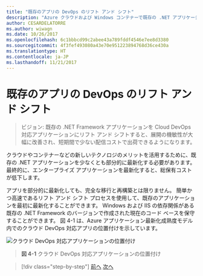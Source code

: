 ```yaml
---
title: "既存のアプリの DevOps のリフト アンド シフト"
description: "Azure クラウドおよび Windows コンテナーで既存の .NET アプリケーションを最新化する"
author: CESARDELATORRE
ms.author: wiwagn
ms.date: 10/26/2017
ms.openlocfilehash: 6c1bbbcd99c2abee43a789fddf4546e7ee8d3380
ms.sourcegitcommit: 4f3fef493080a43e70e951223894768d36ce430a
ms.translationtype: HT
ms.contentlocale: ja-JP
ms.lasthandoff: 11/21/2017
---
```

# <a name="lift-and-shift-existing-apps-devops"></a>既存のアプリの DevOps のリフト アンド シフト
> ビジョン: 既存の .NET Framework アプリケーションを Cloud DevOps 対応アプリケーションにリフト アンド シフトすると、展開の機敏性が大幅に改善され、短期間で少ない配信コストで出荷できるようになります。

クラウドやコンテナーなどの新しいテクノロジのメリットを活用するために、既存の .NET アプリケーションを少なくとも部分的に最新化する必要があります。 最終的に、エンタープライズ アプリケーションを最新化すると、総保有コストが低下します。

アプリを部分的に最新化しても、完全な移行と再構築とは限りません。 簡単かつ高速であるリフト アンド シフト プロセスを使用して、既存のアプリケーションを最初に最新化することができます。 Windows および IIS の依存関係がある既存の .NET Framework のバージョンで作成された現在のコード ベースを保守することができます。 図 4-1 は、Azure アプリケーション最新化成熟度モデル内でのクラウド DevOps 対応アプリの位置付けを示しています。

![クラウド DevOps 対応アプリケーションの位置付け](./media/image1.png)

> **図 4-1** クラウド DevOps 対応アプリケーションの位置付け

>[!div class="step-by-step"]
[前へ](../migrate-your-relational-databases-to-azure.md)
[次へ](reasons-to-lift-and-shift-existing-net-apps-to-cloud-devops-ready-applications.md)
